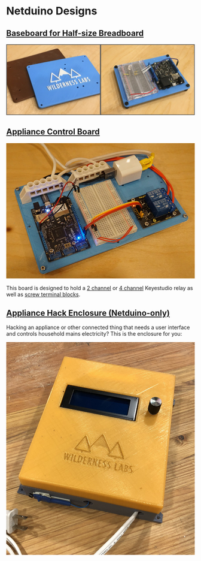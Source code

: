 # Netduino Designs

## [Baseboard for Half-size Breadboard](Baseboard_for_Halfsize_Breadboard)

![](Baseboard_for_Halfsize_Breadboard/Baseboard.jpg)

## [Appliance Control Board](Appliance_Control_Baseboard)

![](Appliance_Control_Baseboard/Appliance_Control_Board.jpg)

This board is designed to hold a [2 channel](http://amzn.to/2xBiHSM) or [4 channel](http://amzn.to/2y4CDir) Keyestudio relay as well as [screw terminal blocks](http://amzn.to/2y3Vqdx).

## [Appliance Hack Enclosure (Netduino-only)](Enclosures/ApplianceControl)

Hacking an appliance or other connected thing that needs a user interface and controls household mains electricity? This is the enclosure for you:

![](Enclosures/ApplianceControl/Front_Medium.jpg)